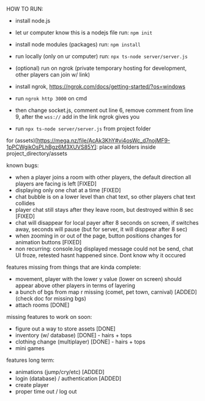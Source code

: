 HOW TO RUN:
- install node.js
- let ur computer know this is a nodejs file run: `npm init`
- install node modules (packages) run: `npm install`
- run locally (only on ur computer) run: `npx ts-node server/server.js`

- (optional) run on ngrok (private temporary hosting for development, other players can join w/ link)
- install ngrok, https://ngrok.com/docs/getting-started/?os=windows
- run `ngrok http 3000` on cmd
- then change socket.js, comment out line 6, remove comment from line 9, after the `wss://` add in the link ngrok gives you
- run `npx ts-node server/server.js` from project folder

for (assets)[https://mega.nz/file/AcAk3KhY#vi4osWc_d7nojMF9-1pPCWgikOsPLhBgz6M3XUVS85Y]:
place all folders inside project_directory/assets

known bugs:
- when a player joins a room with other players, the default direction all players are facing is left [FIXED]
- displaying only one chat at a time [FIXED]
- chat bubble is on a lower level than chat text, so other players chat text collides
- player chat still stays after they leave room, but destroyed within 8 sec [FIXED]
- chat will disappear for local payer after 8 seconds on screen, if switches away, seconds will pause (but for server, it will disppear after 8 sec)
- when zooming in or out of the page, button positions changes for animation buttons [FIXED]
- non recurring: console.log displayed message could not be send, chat UI froze, retested hasnt happened since. Dont know why it occured

features missing from things that are kinda complete:
- movement, player with the lower y value (lower on screen) should appear above other players in terms of layering
- a bunch of bgs from map r missing (comet, pet town, carnival) [ADDED] (check doc for missing bgs)
- attach rooms [DONE]

missing features to work on soon:
- figure out a way to store assets [DONE]
- inventory (w/ database) [DONE] - hairs + tops
- clothing change (multiplayer) [DONE] - hairs + tops
- mini games

features long term:
- animations (jump/cry/etc) [ADDED]
- login (database) / authentication [ADDED]
- create player
- proper time out / log out 

